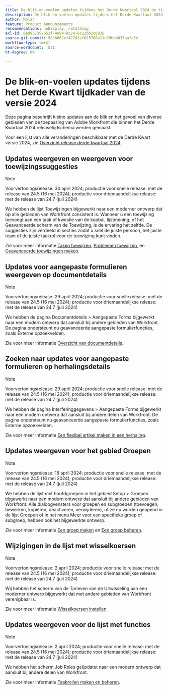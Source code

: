 ```yaml
---
title: De blik-en-voelen updates tijdens het Derde Kwartaal 2024 de tijdkader van de versietijd
description: De blik-en-voelen updates tijdens het Derde Kwartaal 2024 de tijdkader van de versietijd
author: Nolan
feature: Product Announcements
recommendations: noDisplay, noCatalog
exl-id: 6ad93735-652f-4a94-bc24-6c22bb2c8826
source-git-commit: 58c6062ef427d1ef615768a11e7dbd4835aafa5e
workflow-type: tm+mt
source-wordcount: '531'
ht-degree: 0%

---
```


# De blik-en-voelen updates tijdens het Derde Kwart tijdkader van de versie 2024

Deze pagina beschrijft kleine updates aan de blik en het gevoel van diverse gebieden van de toepassing van Adobe Workfront die binnen het Derde Kwartaal 2024 releasetijdschema werden gemaakt.

Voor een lijst van alle veranderingen beschikbaar met de Derde Kwart versie 2024, zie [Overzicht release derde kwartaal 2024](/help/quicksilver/product-announcements/product-releases/24-q3-release-activity/24-q3-release-overview.md).



## Updates weergeven en weergeven voor toewijzingssuggesties

>[!NOTE]
>
>Voorvertoningsrelease: 30 april 2024; productie voor snelle release: met de release van 24.5 (16 mei 2024); productie voor driemaandelijkse release: met de release van 24.7 (juli 2024)

We hebben de lijst Toewijzingen bijgewerkt naar een moderner ontwerp dat op alle gebieden van Workfront consistent is. Wanneer u een toewijzing toevoegt aan een taak of kwestie van de kopbal, lijstmening, of het Geavanceerde scherm van de Toewijzing, is de ervaring het zelfde. De suggesties zijn verdeeld in secties zodat u snel de juiste persoon, het juiste team of de juiste taakrol voor de toewijzing kunt vinden.

Zie voor meer informatie [Taken toewijzen](/help/quicksilver/manage-work/tasks/assign-tasks/assign-tasks.md), [Problemen toewijzen](/help/quicksilver/manage-work/issues/manage-issues/assign-issues.md), en [Geavanceerde toewijzingen maken](/help/quicksilver/manage-work/tasks/assign-tasks/create-advanced-assignments.md).

## Updates voor aangepaste formulieren weergeven op documentdetails

>[!NOTE]
>
>Voorvertoningsrelease: 29 april 2024; productie voor snelle release: met de release van 24.5 (16 mei 2024); productie voor driemaandelijkse release: met de release van 24.7 (juli 2024)

We hebben de pagina Documentdetails > Aangepaste Forms bijgewerkt naar een modern ontwerp dat aansluit bij andere gebieden van Workfront. De pagina ondersteunt nu geavanceerde aangepaste formulierfuncties, zoals Externe opzoekvelden.

Zie voor meer informatie [Overzicht van documentdetails](/help/quicksilver/documents/managing-documents/document-details-overview.md).

## Zoeken naar updates voor aangepaste formulieren op herhalingsdetails

>[!NOTE]
>
>Voorvertoningsrelease: 29 april 2024; productie voor snelle release: met de release van 24.5 (16 mei 2024); productie voor driemaandelijkse release: met de release van 24.7 (juli 2024)

We hebben de pagina Interferinggegevens > Aangepaste Forms bijgewerkt naar een modern ontwerp dat aansluit bij andere delen van Workfront. De pagina ondersteunt nu geavanceerde aangepaste formulierfuncties, zoals Externe opzoekvelden.

Zie voor meer informatie [Een flexibel artikel maken in een herhaling](/help/quicksilver/agile/use-scrum-in-an-agile-team/iterations/create-agile-story-in-iteration.md).

## Updates weergeven voor het gebied Groepen

>[!NOTE]
>
>Voorvertoningsrelease: 18 april 2024; productie voor snelle release: met de release van 24.5 (16 mei 2024); productie voor driemaandelijkse release: met de release van 24.7 (juli 2024)

We hebben de lijst met hoofdgroepen in het gebied Setup > Groepen bijgewerkt naar een modern ontwerp dat aansluit bij andere gebieden van Workfront. Alle dialoogvensters voor groepen en subgroepen (toevoegen, bewerken, kopiëren, deactiveren, verwijderen), of ze nu worden geopend in de lijst Groepen of in het menu Meer voor een specifieke groep of subgroep, hebben ook het bijgewerkte ontwerp.

Zie voor meer informatie [Een groep maken](/help/quicksilver/administration-and-setup/manage-groups/create-and-manage-groups/create-a-group.md) en [Een groep beheren](/help/quicksilver/administration-and-setup/manage-groups/create-and-manage-groups/manage-a-group.md).

## Wijzigingen in de lijst met wisselkoersen

>[!NOTE]
>
>Voorvertoningsrelease: 2 april 2024; productie voor snelle release: met de release van 24.5 (16 mei 2024); productie voor driemaandelijkse release: met de release van 24.7 (juli 2024)

Wij hebben het scherm van de Tarieven van de Uitwisseling aan een moderner ontwerp bijgewerkt dat met andere gebieden van Workfront verenigbaar is.

Zie voor meer informatie [Wisselkoersen instellen](/help/quicksilver/administration-and-setup/manage-workfront/exchange-rates/set-up-exchange-rates.md).

## Updates weergeven voor de lijst met functies

>[!NOTE]
>
>Voorvertoningsrelease: 2 april 2024; productie voor snelle release: met de release van 24.5 (16 mei 2024); productie voor driemaandelijkse release: met de release van 24.7 (juli 2024)

We hebben het scherm Job Roles geüpdatet naar een modern ontwerp dat aansluit bij andere delen van Workfront.

Zie voor meer informatie [Taakrollen maken en beheren](/help/quicksilver/administration-and-setup/set-up-workfront/organizational-setup/create-manage-job-roles.md).
